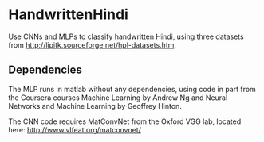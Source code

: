 # HandwrittenHindi
Use CNNs and MLPs to classify handwritten Hindi, using three datasets from 
http://lipitk.sourceforge.net/hpl-datasets.htm.

## Dependencies
The MLP runs in matlab without any dependencies, using code in part from the 
Coursera courses Machine Learning by Andrew Ng and Neural Networks and Machine
Learning by Geoffrey Hinton.

The CNN code requires MatConvNet from the Oxford VGG lab, located here:
http://www.vlfeat.org/matconvnet/
